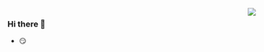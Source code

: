 <img align="right" src="https://github-readme-stats.vercel.app/api?username=yanx1n&show_icons=true&icon_color=CE1D2D&text_color=718096&bg_color=ffffff&hide_title=true" />

### Hi there 👋

- :smirk:
